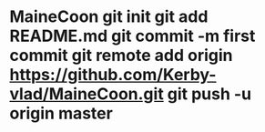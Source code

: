 # MaineCoon git init git add README.md git commit -m first commit git remote add origin https://github.com/Kerby-vlad/MaineCoon.git git push -u origin master
